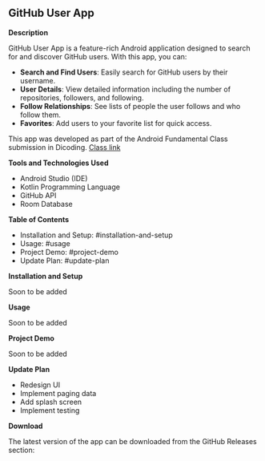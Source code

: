 ## GitHub User App

**Description**

GitHub User App is a feature-rich Android application designed to search for and discover GitHub users. With this app, you can:

- **Search and Find Users**: Easily search for GitHub users by their username.
- **User Details**: View detailed information including the number of repositories, followers, and following.
- **Follow Relationships**: See lists of people the user follows and who follow them.
- **Favorites**: Add users to your favorite list for quick access.

This app was developed as part of the Android Fundamental Class submission in Dicoding. [Class link](https://www.dicoding.com/academies/14-belajar-fundamental-aplikasi-android)

**Tools and Technologies Used**

* Android Studio (IDE)
* Kotlin Programming Language
* GitHub API
* Room Database

**Table of Contents**

* Installation and Setup: #installation-and-setup
* Usage: #usage
* Project Demo: #project-demo
* Update Plan: #update-plan

**Installation and Setup**

Soon to be added

**Usage**

Soon to be added

**Project Demo**

Soon to be added

**Update Plan**

* Redesign UI
* Implement paging data
* Add splash screen
* Implement testing

**Download**

The latest version of the app can be downloaded from the GitHub Releases section: 
